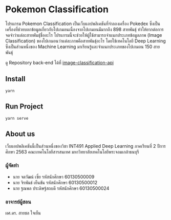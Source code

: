 # Pokemon Classification
โปรแกรม Pokemon Classification เป็นเว็บแอปพลิเคชันที่จำลองเครื่อง Pokedex ซึ่งเป็นเครื่องที่ช่วยบอกข้อมูลเกี่ยวกับโปเกมอนเนื่องจากโปเกมอนมีมากถึง 898 สายพันธุ์ ทำให้ยากต่อการจดจำว่าแต่ละสายพันธุ์ชื่ออะไร โปรแกรมนี้จะช่วยให้ผู้ใช้สามารถจำแนกประเภทข้อมูลภาพ (Image Classification) ของโปเกมอนว่าแต่ละภาพคือสายพันธุ์อะไร โดยใช้เทคโนโลยี Deep Learning ซึ่งเป็นส่วนหนึ่งของ Machine Learning มาเรียนรู้และจำแนกประเภทของโปเกมอน 150 สายพันธุ์

ดู Repository back-end ได้ที่ [image-classification-api](https://github.com/theancient-me/image-classification-frontend.git)

## Install
````
yarn
````
## Run Project
````
yarn serve
````

## About us
เว็บแอปพลิเคชันนี้เป็นส่วนหนึ่งของวิชา INT491 Applied Deep Learning ภาคเรียนที่ 2 ปีการศึกษา 2563 คณะเทคโนโลยีสารสนเทศ มหาวิทยาลัยเทคโนโลยีพระจอมเกล้าธนบุรี
### ผู้จัดทำ
- นาย จตวัฒน์	    เซี่ย			รหัสนักศึกษา 60130500009
- นาย จิรพันธ์    เย็นขัน			รหัสนักศึกษา 60130500012
- นาย ฐณพล	ประดิษฐ์สถบดี		รหัสนักศึกษา 60130500024
### อาจารย์ผู้สอน
ผศ.ดร. สายชล ใจเย็น
